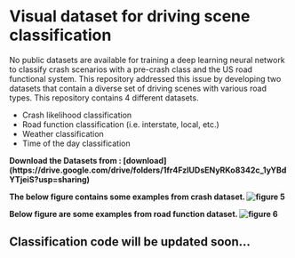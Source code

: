 # Visual dataset for driving scene classification
No public datasets are available for training a deep learning neural network to classify crash scenarios with a pre-crash class and the US road functional system. This repository addressed this issue by developing two datasets that contain a diverse set of driving scenes with various road types. 
This repository contains 4 different datasets.
* Crash likelihood classification
* Road function classification (i.e. interstate, local, etc.)
* Weather classification
* Time of the day classification

<p><b> Download the Datasets from : [download](https://drive.google.com/drive/folders/1fr4FzIUDsENyRKo8342c_1yYBdYTjeiS?usp=sharing)</p>

The below figure contains some examples from crash dataset.
![figure 5](https://user-images.githubusercontent.com/40798690/87057092-0fc0bc80-c1cc-11ea-96c7-2b63e386606a.png)

Below figure are some examples from road function dataset.
![figure 6](https://user-images.githubusercontent.com/40798690/87057328-58787580-c1cc-11ea-81c3-ecdedeb9098c.png)

## Classification code will be updated soon...
